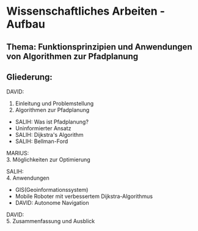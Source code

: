# Wissenschaftliches Arbeiten - Aufbau

## Thema: Funktionsprinzipien und Anwendungen von Algorithmen zur Pfadplanung

## Gliederung: 

DAVID: 
1. Einleitung und Problemstellung 
2. Algorithmen zur Pfadplanung
  - SALIH: Was ist Pfadplanung?
  - Uninformierter Ansatz
  - SALIH: Dijkstra's Algorithm
  - SALIH: Bellman-Ford 

MARIUS:  
3. Möglichkeiten zur Optimierung 

SALIH:  
4. Anwendungen
  - GIS(Geoinformationssystem)
  - Mobile Roboter mit verbessertem Dijkstra-Algorithmus
  - DAVID: Autonome Navigation

DAVID:  
5. Zusammenfassung und Ausblick

